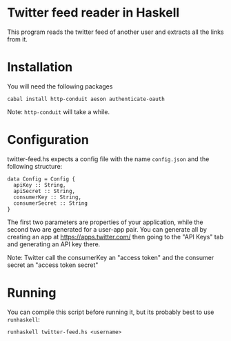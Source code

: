 # Twitter feed reader in Haskell

This program reads the twitter feed of another user and extracts all the links
from it.

# Installation

You will need the following packages

    cabal install http-conduit aeson authenticate-oauth

Note: `http-conduit` will take a while.

# Configuration

twitter-feed.hs expects a config file with the name `config.json` and the
following structure:

    data Config = Config {
      apiKey :: String,
      apiSecret :: String,
      consumerKey :: String,
      consumerSecret :: String
    }

The first two parameters are properties of your application, while the second
two are generated for a user-app pair. You can generate all by creating an app
at https://apps.twitter.com/ then going to the "API Keys" tab and generating an
API key there.

Note: Twitter call the consumerKey an "access token" and the consumer secret
an "access token secret"

# Running

You can compile this script before running it, but its probably best to use
`runhaskell`:

    runhaskell twitter-feed.hs <username>


